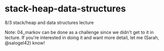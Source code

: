 # stack-heap-data-structures
8/3 stack/heap and data structures lecture

Note: 04_markov can be done as a challenge since we didn't get to it in lecture.  If you're interested in doing it and want more detail, let me (Sarah, @salogel42) know!
